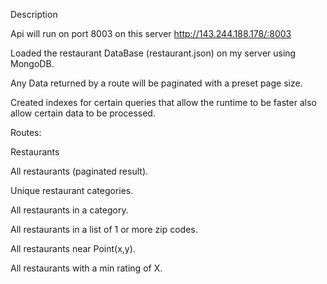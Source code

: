 
Description

Api will run on port 8003 on this server http://143.244.188.178/:8003

Loaded the restaurant DataBase (restaurant.json) on my server using MongoDB.

Any Data returned by a route will be paginated with a preset page size.

Created indexes for certain queries that allow the runtime to be faster also allow certain data to be processed.

Routes:

Restaurants

All restaurants (paginated result).

Unique restaurant categories.

All restaurants in a category.

All restaurants in a list of 1 or more zip codes.

All restaurants near Point(x,y).

All restaurants with a min rating of X.
